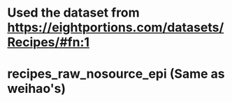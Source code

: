 # Used the dataset from https://eightportions.com/datasets/Recipes/#fn:1 
# recipes_raw_nosource_epi (Same as weihao's)
